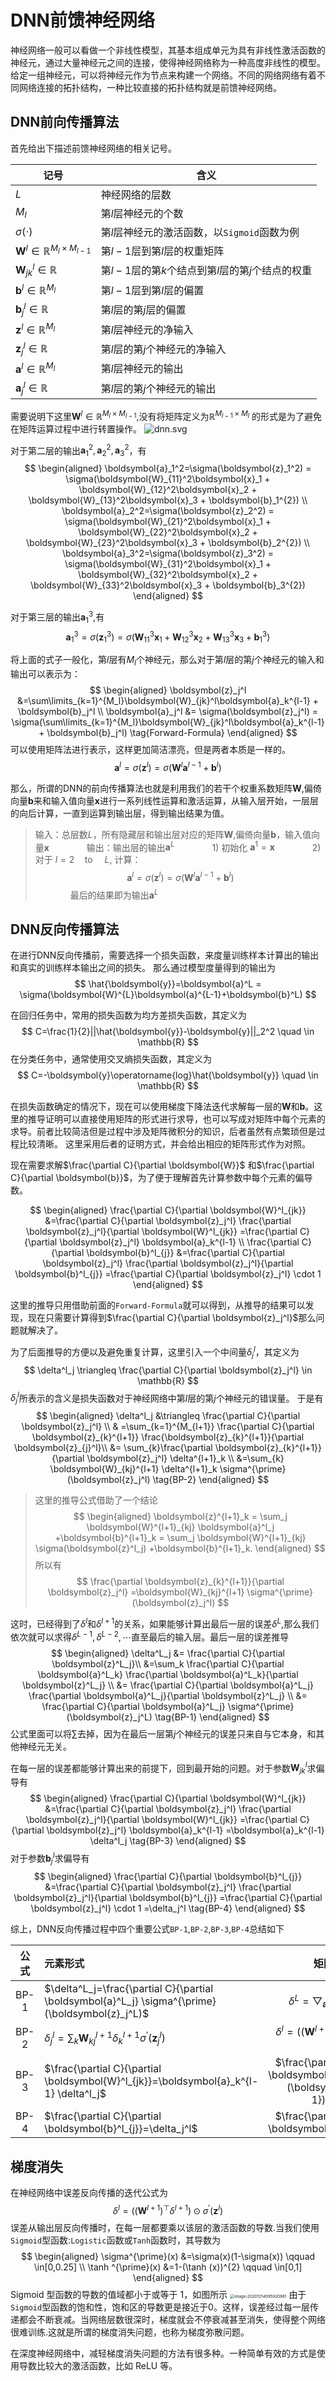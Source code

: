 
# DNN前馈神经网络
神经网络一般可以看做一个非线性模型，其基本组成单元为具有非线性激活函数的神经元，通过大量神经元之间的连接，使得神经网络称为一种高度非线性的模型。给定一组神经元，可以将神经元作为节点来构建一个网络。不同的网络网络有着不同网络连接的拓扑结构，一种比较直接的拓扑结构就是前馈神经网络。





## DNN前向传播算法

首先给出下描述前馈神经网络的相关记号。

| 记号                                                | 含义                                               |
| --------------------------------------------------- | -------------------------------------------------- |
| $L$                                                 | 神经网络的层数                                     |
| $M_l$                                               | 第$l$层神经元的个数                                |
| $\sigma(\cdot)$                                     | 第$l$层神经元的激活函数，以`Sigmoid`函数为例                            |
| $\boldsymbol{W}^l\in\mathbb{R}^{M_l\times M_{l-1}}$ | 第$l-1$层到第$l$层的权重矩阵                       |
| $\boldsymbol{W}^l_{jk}\in\mathbb{R}$                | 第$l-1$层的第$k$个结点到第$l$层的第$j$个结点的权重 |
| $\boldsymbol{b}^l\in \mathbb{R}^{M_l}$              | 第$l-1$层到第$l$层的偏置                           |
| $\boldsymbol{b}^l_{j}\in \mathbb{R}$                | 第$l$层的第$j$层的偏置                             |
| $\boldsymbol{z}^l\in \mathbb{R}^{M_l}$              | 第$l$层神经元的净输入                              |
| $\boldsymbol{z}^l_{j}\in \mathbb{R}$                | 第$l$层的第$j$个神经元的净输入                     |
| $\boldsymbol{a}^l\in \mathbb{R}^{M_l}$              | 第$l$层神经元的输出                                |
| $\boldsymbol{a}^l_{j}\in \mathbb{R}$                | 第$l$层的第$j$个神经元的输出                       |

需要说明下这里$\boldsymbol{W}^l\in\mathbb{R}^{M_l\times M_{l-1}}$,没有将矩阵定义为$\mathbb{R}^{M_{l-1}\times M_{l}}$ 的形式是为了避免在矩阵运算过程中进行转置操作。
<img src="assets/dnn.svg" alt="dnn.svg" />

对于第二层的输出$\boldsymbol{a}^2_1,\boldsymbol{a}^2_2,\boldsymbol{a}^2_3$，有
$$
\begin{aligned}
\boldsymbol{a}_1^2=\sigma(\boldsymbol{z}_1^2) = \sigma(\boldsymbol{W}_{11}^2\boldsymbol{x}_1 + 
\boldsymbol{W}_{12}^2\boldsymbol{x}_2 + \boldsymbol{W}_{13}^2\boldsymbol{x}_3 + \boldsymbol{b}_1^{2})
\\
\boldsymbol{a}_2^2=\sigma(\boldsymbol{z}_2^2) = \sigma(\boldsymbol{W}_{21}^2\boldsymbol{x}_1 + \boldsymbol{W}_{22}^2\boldsymbol{x}_2 + \boldsymbol{W}_{23}^2\boldsymbol{x}_3 + \boldsymbol{b}_2^{2})
\\
\boldsymbol{a}_3^2=\sigma(\boldsymbol{z}_3^2) = \sigma(\boldsymbol{W}_{31}^2\boldsymbol{x}_1 + \boldsymbol{W}_{32}^2\boldsymbol{x}_2 + \boldsymbol{W}_{33}^2\boldsymbol{x}_3 + \boldsymbol{b}_3^{2})
\end{aligned}
$$

对于第三层的输出$\boldsymbol{a}^3_1$,有
$$
\boldsymbol{a}_1^3=\sigma(\boldsymbol{z}_1^3) = \sigma(\boldsymbol{W}_{11}^3\boldsymbol{x}_1 + 
\boldsymbol{W}_{12}^3\boldsymbol{x}_2 + \boldsymbol{W}_{13}^3\boldsymbol{x}_3 + \boldsymbol{b}_1^{3})
$$

将上面的式子一般化，第$l$层有$M_{l}$个神经元，那么对于第$l$层的第$j$个神经元的输入和输出可以表示为：
$$
\begin{aligned}
\boldsymbol{z}_j^l
&=\sum\limits_{k=1}^{M_l}\boldsymbol{W}_{jk}^l\boldsymbol{a}_k^{l-1} + \boldsymbol{b}_j^l  \\
\boldsymbol{a}_j^l  
&= \sigma(\boldsymbol{z}_j^l) = \sigma(\sum\limits_{k=1}^{M_l}\boldsymbol{W}_{jk}^l\boldsymbol{a}_k^{l-1} + \boldsymbol{b}_j^l) \tag{Forward-Formula}
\end{aligned}
$$
可以使用矩阵法进行表示，这样更加简洁漂亮，但是两者本质是一样的。
$$
\boldsymbol{a}^l = \sigma(\boldsymbol{z}^l) = \sigma(\boldsymbol{W}^l\boldsymbol{a}^{l-1} + \boldsymbol{b}^l)
$$

那么，所谓的DNN的前向传播算法也就是利用我们的若干个权重系数矩阵$\boldsymbol{W}$,偏倚向量$\boldsymbol{b}$来和输入值向量$\boldsymbol{x}$进行一系列线性运算和激活运算，从输入层开始，一层层的向后计算，一直到运算到输出层，得到输出结果为值。

> 输入：总层数$L$，所有隐藏层和输出层对应的矩阵$\boldsymbol{W}$,偏倚向量$\boldsymbol{b}$，输入值向量$\boldsymbol{x}$
　　　　输出：输出层的输出$\boldsymbol{a}^L$
　　　　1) 初始化 $\boldsymbol{a}^1=\boldsymbol{x}$
　　　　2) 对于 $l=2 \quad \operatorname{to} \quad L$, 计算：
                $$
                 \boldsymbol{a}^l=σ(\boldsymbol{z}^l)=σ(\boldsymbol{W}^l\boldsymbol{a}^{l−1}+\boldsymbol{b}^l)
                $$
　　　　最后的结果即为输出$\boldsymbol{a}^L$


## DNN反向传播算法
在进行DNN反向传播前，需要选择一个损失函数，来度量训练样本计算出的输出和真实的训练样本输出之间的损失。
那么通过模型度量得到的输出为
$$
\hat{\boldsymbol{y}}=\boldsymbol{a}^L = \sigma(\boldsymbol{W}^{L}\boldsymbol{a}^{L-1}+\boldsymbol{b}^L)
$$

在回归任务中，常用的损失函数为均方差损失函数，其定义为
$$
C=\frac{1}{2}||\hat{\boldsymbol{y}}-\boldsymbol{y}||_2^2 \quad \in \mathbb{R}
$$
在分类任务中，通常使用交叉熵损失函数，其定义为
$$
C=-\boldsymbol{y}\operatorname{log}\hat{\boldsymbol{y}} \quad \in \mathbb{R}
$$

在损失函数确定的情况下，现在可以使用梯度下降法迭代求解每一层的$\boldsymbol{W}$和$\boldsymbol{b}$。这里的推导证明可以直接使用矩阵的形式进行求导，也可以写成对矩阵中每个元素的求导。前者比较简洁但是过程中涉及矩阵微积分的知识，后者虽然有点繁琐但是过程比较清晰。 这里采用后者的证明方式，并会给出相应的矩阵形式作为对照。

现在需要求解$\frac{\partial C}{\partial \boldsymbol{W}}$ 和$\frac{\partial C}{\partial \boldsymbol{b}}$，为了便于理解首先计算参数中每个元素的偏导数。

$$
\begin{aligned}
\frac{\partial C}{\partial \boldsymbol{W}^l_{jk}}
&=\frac{\partial C}{\partial \boldsymbol{z}_j^l} \frac{\partial \boldsymbol{z}_j^l}{\partial \boldsymbol{W}^l_{jk}}
=\frac{\partial C}{\partial \boldsymbol{z}_j^l} \boldsymbol{a}_k^{l-1}
\\
\frac{\partial C}{\partial \boldsymbol{b}^l_{j}}
&=\frac{\partial C}{\partial \boldsymbol{z}_j^l} \frac{\partial \boldsymbol{z}_j^l}{\partial \boldsymbol{b}^l_{j}}
=\frac{\partial C}{\partial \boldsymbol{z}_j^l} \cdot 1
\end{aligned}
$$

这里的推导只用借助前面的`Forward-Formula`就可以得到，从推导的结果可以发现，现在只需要计算得到$\frac{\partial C}{\partial \boldsymbol{z}_j^l}$那么问题就解决了。


为了后面推导的方便以及避免重复计算，这里引入一个中间量$\delta^l_j$，其定义为
$$
\delta^l_j
\triangleq \frac{\partial C}{\partial \boldsymbol{z}_j^l} \in \mathbb{R}
$$
$\delta^l_j$所表示的含义是损失函数对于神经网络中第$l$层的第$j$个神经元的错误量。
于是有
$$
\begin{aligned}
\delta^l_j
&\triangleq \frac{\partial C}{\partial \boldsymbol{z}_j^l}   \\
& =\sum_{k=1}^{M_{l+1}} \frac{\partial C}{\partial \boldsymbol{z}_{k}^{l+1}}
\frac{\boldsymbol{z}_{k}^{l+1}}{\partial \boldsymbol{z}_{j}^l}\\
&= \sum_{k}\frac{\partial \boldsymbol{z}_{k}^{l+1}}{\partial \boldsymbol{z}_j^l} \delta^{l+1}_k \\
&=\sum_{k} \boldsymbol{W}_{kj}^{l+1} \delta^{l+1}_k \sigma^{\prime}(\boldsymbol{z}_j^l)
\tag{BP-2}
\end{aligned}
$$

> 这里的推导公式借助了一个结论
$$
\begin{aligned}
  \boldsymbol{z}^{l+1}_k = \sum_j \boldsymbol{W}^{l+1}_{kj} \boldsymbol{a}^l_j +\boldsymbol{b}^{l+1}_k = \sum_j \boldsymbol{W}^{l+1}_{kj} \sigma(\boldsymbol{z}^l_j) +\boldsymbol{b}^{l+1}_k.
\end{aligned}
$$
所以有
$$
\frac{\partial \boldsymbol{z}_{k}^{l+1}}{\partial \boldsymbol{z}_j^l}
=\boldsymbol{W}_{kj}^{l+1} \sigma^{\prime}(\boldsymbol{z}_j^l)
$$

这时，已经得到了$\delta^{l}$和$\delta^{l+1}$的关系，如果能够计算出最后一层的误差$\delta^L$,那么我们依次就可以求得$\delta^{L-1},\delta^{L-2},\cdots$直至最后的输入层。最后一层的误差推导
$$
\begin{aligned}
\delta^L_j 
&= \frac{\partial C}{\partial \boldsymbol{z}^L_j}\\
&=\sum_k \frac{\partial C}{\partial \boldsymbol{a}^L_k} \frac{\partial \boldsymbol{a}^L_k}{\partial \boldsymbol{z}^L_j} \\
&= \frac{\partial C}{\partial \boldsymbol{a}^L_j} \frac{\partial \boldsymbol{a}^L_j}{\partial \boldsymbol{z}^L_j} \\
&= \frac{\partial C}{\partial \boldsymbol{a}^L_j} \sigma^{\prime}(\boldsymbol{z}_j^L)
\tag{BP-1}
\end{aligned}
$$
公式里面可以将$\sum$去掉，因为在最后一层第$j$个神经元的误差只来自与它本身，和其他神经元无关。


在每一层的误差都能够计算出来的前提下，回到最开始的问题。对于参数$\boldsymbol{W}^l_{jk}$求偏导有
$$
\begin{aligned}
\frac{\partial C}{\partial \boldsymbol{W}^l_{jk}}
&=\frac{\partial C}{\partial \boldsymbol{z}_j^l} \frac{\partial \boldsymbol{z}_j^l}{\partial \boldsymbol{W}^l_{jk}}
=\frac{\partial C}{\partial \boldsymbol{z}_j^l} \boldsymbol{a}_k^{l-1}
=\boldsymbol{a}_k^{l-1} \delta^l_j
\tag{BP-3}
\end{aligned}
$$
对于参数$\boldsymbol{b}^l_{j}$求偏导有
$$
\begin{aligned}
\frac{\partial C}{\partial \boldsymbol{b}^l_{j}}
&=\frac{\partial C}{\partial \boldsymbol{z}_j^l} \frac{\partial \boldsymbol{z}_j^l}{\partial \boldsymbol{b}^l_{j}}
=\frac{\partial C}{\partial \boldsymbol{z}_j^l} \cdot 1
=\delta_j^l
\tag{BP-4}
\end{aligned}
$$


综上，DNN反向传播过程中四个重要公式`BP-1`,`BP-2`,`BP-3`,`BP-4`总结如下


| 公式 | 元素形式 | 矩阵形式 |
| :-----:| :---- | :----: |
| BP-1 | $\delta^L_j=\frac{\partial C}{\partial \boldsymbol{a}^L_j} \sigma^{\prime}(\boldsymbol{z}_j^L)$ | $\delta^L=\bigtriangledown_{\boldsymbol{a}^L}C \odot \sigma^{\prime}(\boldsymbol{z}^L)$ |
| BP-2 | $\delta^l_j=\sum_{k} \boldsymbol{W}_{kj}^{l+1} \delta^{l+1}_k \sigma^{\prime}(\boldsymbol{z}_j^l)$ | $\delta^l=((\boldsymbol{W}^{l+1})^\top \delta^{l+1}) \odot \sigma^{\prime}(\boldsymbol{z}^l)$ |
| BP-3 | $\frac{\partial C}{\partial \boldsymbol{W}^l_{jk}}=\boldsymbol{a}_k^{l-1} \delta^l_j$ | $\frac{\partial C}{\partial \boldsymbol{W}^l}= \delta^l (\boldsymbol{a}^{l-1})^\top$|
| BP-4 | $\frac{\partial C}{\partial \boldsymbol{b}^l_{j}}=\delta_j^l$ | $\frac{\partial C}{\partial \boldsymbol{b}^l}=\delta^l$ |



## 梯度消失
在神经网络中误差反向传播的迭代公式为
$$
\delta^l=((\boldsymbol{W}^{l+1})^\top \delta^{l+1}) \odot \sigma^{\prime}(\boldsymbol{z}^l)
$$
误差从输出层反向传播时，在每一层都要乘以该层的激活函数的导数.当我们使用`Sigmoid`型函数:`Logistic`函数或`Tanh`函数时，其导数为
$$
\begin{aligned}
\sigma^{\prime}(x) &=\sigma(x)(1-\sigma(x)) \qquad \in[0,0.25] \\
\tanh ^{\prime}(x) &=1-(\tanh (x))^{2} \qquad \in[0,1] 
\end{aligned}
$$
Sigmoid 型函数的导数的值域都小于或等于 1，如图所示
<img src="assets/image-20201214095920981.png" alt="image-20201214095920981" style="zoom:45%;" />
由于`Sigmoid`型函数的饱和性，饱和区的导数更是接近于0。这样，误差经过每一层传递都会不断衰减。当网络层数很深时，梯度就会不停衰减甚至消失，使得整个网络很难训练.这就是所谓的梯度消失问题，也称为梯度弥散问题。

在深度神经网络中，减轻梯度消失问题的方法有很多种。一种简单有效的方式是使用导数比较大的激活函数，比如 ReLU 等。